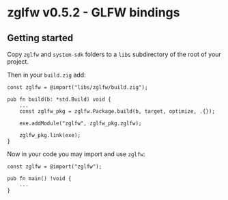 # zglfw v0.5.2 - GLFW bindings

## Getting started

Copy `zglfw` and `system-sdk` folders to a `libs` subdirectory of the root of your project.

Then in your `build.zig` add:
```zig
const zglfw = @import("libs/zglfw/build.zig");

pub fn build(b: *std.Build) void {
    ...
    const zglfw_pkg = zglfw.Package.build(b, target, optimize, .{});

    exe.addModule("zglfw", zglfw_pkg.zglfw);

    zglfw_pkg.link(exe);
}
```
Now in your code you may import and use `zglfw`:
```zig
const zglfw = @import("zglfw");

pub fn main() !void {
    ...
}
```
